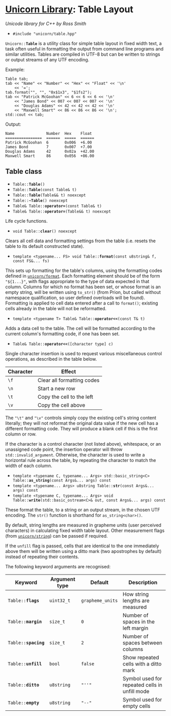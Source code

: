 # [Unicorn Library](index.html): Table Layout #

_Unicode library for C++ by Ross Smith_

* `#include "unicorn/table.hpp"`

`Unicorn::`**`Table`** is a utility class for simple table layout in fixed width
text, a task often useful in formatting the output from command line programs
and similar utilities. Tables are compiled in UTF-8 but can be written to
strings or output streams of any UTF encoding.

Example:

    Table tab;
    tab << "Name" << "Number" << "Hex" << "Float" << '\n'
        << '=';
    tab.format("", "", "0x$1x3", "$1fs2");
    tab << "Patrick McGoohan" << 6 << 6 << 6 << '\n'
        << "James Bond" << 007 << 007 << 007 << '\n'
        << "Douglas Adams" << 42 << 42 << 42 << '\n'
        << "Maxwell Smart" << 86 << 86 << 86 << '\n';
    std::cout << tab;

Output:

    Name              Number  Hex    Float
    ================  ======  =====  ======
    Patrick McGoohan  6       0x006  +6.00
    James Bond        7       0x007  +7.00
    Douglas Adams     42      0x02a  +42.00
    Maxwell Smart     86      0x056  +86.00

## Table class ##

* `Table::`**`Table`**`()`
* `Table::`**`Table`**`(const Table& t)`
* `Table::`**`Table`**`(Table&& t) noexcept`
* `Table::`**`~Table`**`() noexcept`
* `Table& Table::`**`operator=`**`(const Table& t)`
* `Table& Table::`**`operator=`**`(Table&& t) noexcept`

Life cycle functions.

* `void Table::`**`clear`**`() noexcept`

Clears all cell data and formatting settings from the table (i.e. resets the
table to its default constructed state).

* `template <typename... FS> void Table::`**`format`**`(const u8string& f, const FS&... fs)`

This sets up formatting for the table's columns, using the formatting codes
defined in [`unicorn/format`](format.html). Each formatting element should be
of the form `"${1...}"`, with flags appropriate to the type of data expected
in that column. Columns for which no format has been set, or whose format is
an empty string, will be written using `to_str()` (from Prion, but called
without namespace qualification, so user defined overloads will be found).
Formatting is applied to cell data entered after a call to `format()`;
existing cells already in the table will not be reformatted.

* `template <typename T> Table& Table::`**`operator<<`**`(const T& t)`

Adds a data cell to the table. The cell will be formatted according to the
current column's formatting code, if one has been set.

* `Table& Table::`**`operator<<`**`([character type] c)`

Single character insertion is used to request various miscellaneous control operations, as
described in the table below.

Character  | Effect
---------  | ------
`\f`       | Clear all formatting codes
`\n`       | Start a new row
`\t`       | Copy the cell to the left
`\v`       | Copy the cell above

The `"\t"` and `"\v"` controls simply copy the existing cell's string content
literally; they will not reformat the original data value if the new cell has
a different formatting code. They will produce a blank cell if this is the
first column or row.

If the character is a control character (not listed above), whitespace, or an
unassigned code point, the insertion operator will throw
`std::invalid_argument`. Otherwise, the character is used to write a
horizontal rule across the table, by repeating the character to match the
width of each column.

* `template <typename C, typename... Args> std::basic_string<C> Table::`**`as_string`**`(const Args&... args) const`
* `template <typename... Args> u8string Table::`**`str`**`(const Args&... args) const`
* `template <typename C, typename... Args> void Table::`**`write`**`(std::basic_ostream<C>& out, const Args&... args) const`

These format the table, to a string or an output stream, in the chosen UTF
encoding. The `str()` function is shorthand for `as_string<char>()`.

By default, string lengths are measured in grapheme units (user perceived
characters) in calculating fixed width table layout. Other measurement flags
(from [`unicorn/string`](string.html)) can be passed if required.

If the `unfill` flag is passed, cells that are identical to the one
immediately above them will be written using a ditto mark (two apostrophes by
default) instead of repeating their contents.

The following keyword arguments are recognised:

Keyword                 | Argument type  | Default           | Description
-------                 | -------------  | -------           | -----------
`Table::`**`flags`**    | `uint32_t`     | `grapheme_units`  | How string lengths are measured
`Table::`**`margin`**   | `size_t`       | `0`               | Number of spaces in the left margin
`Table::`**`spacing`**  | `size_t`       | `2`               | Number of spaces between columns
`Table::`**`unfill`**   | `bool`         | `false`           | Show repeated cells with a ditto mark
`Table::`**`ditto`**    | `u8string`     | `"''"`            | Symbol used for repeated cells in unfill mode
`Table::`**`empty`**    | `u8string`     | `"--"`            | Symbol used for empty cells

